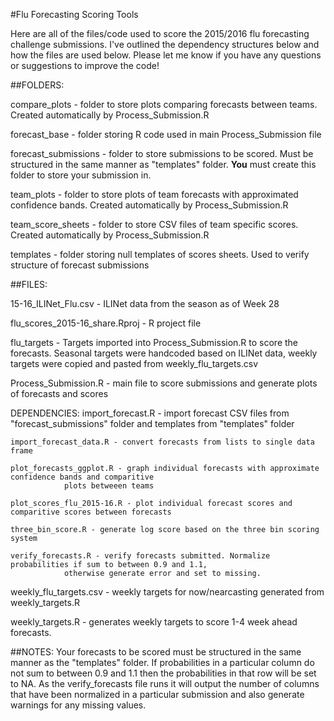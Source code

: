 #Flu Forecasting Scoring Tools

Here are all of the files/code used to score the 2015/2016 flu forecasting challenge submissions. I've outlined the dependency structures below and how the files are used below. Please let me know if you have any questions or suggestions to improve the code!

##FOLDERS:

compare_plots - folder to store plots comparing forecasts between teams. Created automatically by Process_Submission.R

forecast_base - folder storing R code used in main Process_Submission file

forecast_submissions - folder to store submissions to be scored. Must be structured in the same manner as 
	"templates" folder. **You** must create this folder to store your submission in.

team_plots - folder to store plots of team forecasts with approximated confidence bands. Created automatically by Process_Submission.R

team_score_sheets - folder to store CSV files of team specific scores. Created automatically by Process_Submission.R

templates - folder storing null templates of scores sheets. Used to verify structure of forecast submissions


##FILES: 

15-16_ILINet_Flu.csv - ILINet data from the season as of Week 28

flu_scores_2015-16_share.Rproj - R project file

flu_targets - Targets imported into Process_Submission.R to score the forecasts. Seasonal targets were handcoded
		based on ILINet data, weekly targets were copied and pasted from weekly_flu_targets.csv

Process_Submission.R - main file to score submissions and generate plots of forecasts and scores
	
DEPENDENCIES:
	import_forecast.R - import forecast CSV files from "forecast_submissions" folder and templates
	from "templates" folder

	import_forecast_data.R - convert forecasts from lists to single data frame

	plot_forecasts_ggplot.R - graph individual forecasts with approximate confidence bands and comparitive
				plots betweeen teams

	plot_scores_flu_2015-16.R - plot individual forecast scores and comparitive scores between forecasts 

	three_bin_score.R - generate log score based on the three bin scoring system

	verify_forecasts.R - verify forecasts submitted. Normalize probabilities if sum to between 0.9 and 1.1,
				otherwise generate error and set to missing.

weekly_flu_targets.csv - weekly targets for now/nearcasting generated from weekly_targets.R

weekly_targets.R - generates weekly targets to score 1-4 week ahead forecasts.


##NOTES:
Your forecasts to be scored must be structured in the same manner as the "templates" folder. If probabilities
in a particular column do not sum to between 0.9 and 1.1 then the probabilities in that row will be set to NA. 
As the verify_forecasts file runs it will output the number of columns that have been normalized in a particular
submission and also generate warnings for any missing values. 

